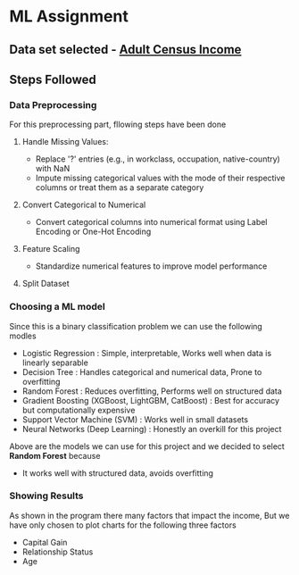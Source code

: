# ML Assignment

## Data set selected - [Adult Census Income](https://www.kaggle.com/datasets/uciml/adult-census-income?resource=download)

## Steps Followed

### Data Preprocessing

For this preprocessing part, fllowing steps have been done

1. Handle Missing Values:

   - Replace '?' entries (e.g., in workclass, occupation, native-country) with NaN
   - Impute missing categorical values with the mode of their respective columns or treat them as a separate category

2. Convert Categorical to Numerical

   - Convert categorical columns into numerical format using Label Encoding or One-Hot Encoding

3. Feature Scaling

   - Standardize numerical features to improve model performance

4. Split Dataset

### Choosing a ML model

Since this is a binary classification problem we can use the following modles

- Logistic Regression : Simple, interpretable, Works well when data is linearly separable
- Decision Tree : Handles categorical and numerical data, Prone to overfitting
- Random Forest : Reduces overfitting, Performs well on structured data
- Gradient Boosting (XGBoost, LightGBM, CatBoost) : Best for accuracy but computationally expensive
- Support Vector Machine (SVM) : Works well in small datasets
- Neural Networks (Deep Learning) : Honestly an overkill for this project

Above are the models we can use for this project and we decided to select **Random Forest** because

- It works well with structured data, avoids overfitting

### Showing Results

As shown in the program there many factors that impact the income, But we have only chosen to plot charts
for the following three factors

- Capital Gain
- Relationship Status
- Age

